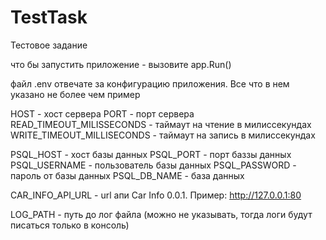 # TestTask
Тестовое задание 

что бы запустить приложение - вызовите app.Run()


файл .env отвечате за конфигурацию приложения. Все что в нем указано не более чем пример
 
HOST - хост сервера 
PORT - порт сервера
READ_TIMEOUT_MILISSECONDS - таймаут на чтение в милиссекундах 
WRITE_TIMEOUT_MILLISECONDS -  таймаут на запись в милиссекундах 

PSQL_HOST - хост базы данных 
PSQL_PORT - порт баззы данных 
PSQL_USERNAME - пользователь базы данных
PSQL_PASSWORD - пароль от базы данных
PSQL_DB_NAME - база данных

CAR_INFO_API_URL - url апи Car Info 0.0.1. Пример: http://127.0.0.1:80

LOG_PATH - путь до лог файла (можно не указывать, тогда логи будут писаться только в консоль)
